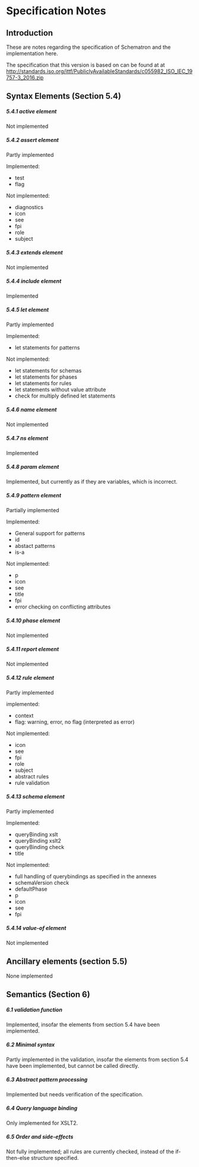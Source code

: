 # Specification Notes

## Introduction

These are notes regarding the specification of Schematron and the implementation here.

The specification that this version is based on can be found at at http://standards.iso.org/ittf/PubliclyAvailableStandards/c055982_ISO_IEC_19757-3_2016.zip

## Syntax Elements (Section 5.4)

##### 5.4.1 active element

Not implemented

##### 5.4.2 assert element

Partly implemented

Implemented:
- test
- flag

Not implemented:
- diagnostics
- icon
- see
- fpi
- role
- subject

##### 5.4.3 extends element

Not implemented

##### 5.4.4 include element

Implemented

##### 5.4.5 let element

Partly implemented

Implemented:
- let statements for patterns

Not implemented:
- let statements for schemas
- let statements for phases
- let statements for rules
- let statements without value attribute
- check for multiply defined let statements

##### 5.4.6 name element

Not implemented

##### 5.4.7 ns element

Implemented

##### 5.4.8 param element

Implemented, but currently as if they are variables, which is incorrect.

##### 5.4.9 pattern element

Partially implemented

Implemented:
- General support for patterns
- id
- abstact patterns
- is-a

Not implemented:
- p
- icon
- see
- title
- fpi
- error checking on conflicting attributes

##### 5.4.10 phase element

Not implemented

##### 5.4.11 report element

Not implemented

##### 5.4.12 rule element

Partly implemented

implemented:
- context
- flag: warning, error, no flag (interpreted as error)

Not implemented:
- icon
- see
- fpi
- role
- subject
- abstract rules
- rule validation

##### 5.4.13 schema element

Partly implemented

Implemented:
- queryBinding xslt
- queryBinding xslt2
- queryBinding check
- title

Not implemented:
- full handling of querybindings as specified in the annexes
- schemaVersion check
- defaultPhase
- p
- icon
- see
- fpi

##### 5.4.14 value-of element

Not implemented

## Ancillary elements (section 5.5)

None implemented

## Semantics (Section 6)

##### 6.1 validation function

Implemented, insofar the elements from section 5.4 have been implemented.

##### 6.2 Minimal syntax

Partly implemented in the validation, insofar the elements from section 5.4 have been implemented, but cannot be called directly.

##### 6.3 Abstract pattern processing

Implemented but needs verification of the specification.


##### 6.4 Query language binding

Only implemented for XSLT2.

##### 6.5 Order and side-effects

Not fully implemented; all rules are currently checked, instead of the if-then-else structure specified.